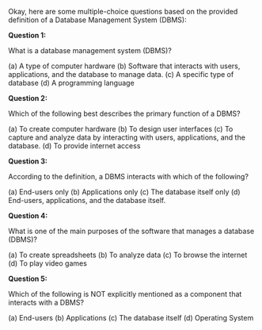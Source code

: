 Okay, here are some multiple-choice questions based on the provided definition of a Database Management System (DBMS):

**Question 1:**

What is a database management system (DBMS)?

(a)  A type of computer hardware
(b)  Software that interacts with users, applications, and the database to manage data.
(c)  A specific type of database
(d)  A programming language

**Question 2:**

Which of the following best describes the primary function of a DBMS?

(a) To create computer hardware
(b) To design user interfaces
(c) To capture and analyze data by interacting with users, applications, and the database.
(d) To provide internet access

**Question 3:**

According to the definition, a DBMS interacts with which of the following?

(a) End-users only
(b) Applications only
(c) The database itself only
(d) End-users, applications, and the database itself.

**Question 4:**

What is one of the main purposes of the software that manages a database (DBMS)?

(a) To create spreadsheets
(b) To analyze data
(c) To browse the internet
(d) To play video games

**Question 5:**

Which of the following is NOT explicitly mentioned as a component that interacts with a DBMS?

(a) End-users
(b) Applications
(c) The database itself
(d) Operating System
